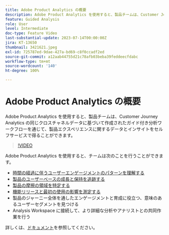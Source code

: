 ```yaml
---
title: Adobe Product Analytics の概要
description: Adobe Product Analytics を使用すると、製品チームは、Customer Journey Analytics の同じクロスチャネルデータに基づいて作成されたガイド付き分析ワークフローを通じて、製品エクスペリエンスに関するデータとインサイトをセルフサービスで得ることができます。
feature: Guided Analysis
role: User
level: Intermediate
doc-type: Feature Video
last-substantial-update: 2023-07-14T00:00:00Z
jira: KT-13650
thumbnail: 3421621.jpeg
exl-id: 725787ed-9dae-427a-bd69-c8f0ccadf2ed
source-git-commit: a12aab44755d21c78afb03beba39feddeecfdabc
workflow-type: tm+mt
source-wordcount: '140'
ht-degree: 100%

---
```


# Adobe Product Analytics の概要

Adobe Product Analytics を使用すると、製品チームは、Customer Journey Analytics の同じクロスチャネルデータに基づいて作成されたガイド付き分析ワークフローを通じて、製品エクスペリエンスに関するデータとインサイトをセルフサービスで得ることができます。

>[!VIDEO](https://video.tv.adobe.com/v/3421621/?learn=on)

Adobe Product Analytics を使用すると、チームは次のことを行うことができます。

* [時間の経過に伴うユーザーエンゲージメントのパターンを理解する](../guided-analysis/trends/usage-trends-analysis.md)
* [製品のユーザーベースの成長と保持を追跡する](../guided-analysis/user-growth/active-user-growth-analysis.md)
* [製品の摩擦の領域を特定する](../guided-analysis/funnel/funnel-friction-analysis.md)
* [機能リリースと最初の使用の影響を測定する](../guided-analysis/impact/release-impact-analysis.md)
* 製品のジャーニー全体を通したエンゲージメントと育成に役立つ、意味のあるユーザーセグメントを見つける
* Analysis Workspace に接続して、より詳細な分析やアナリストとの共同作業を行う

詳しくは、[ドキュメント](https://experienceleague.adobe.com/ja/docs/analytics-platform/using/guided-analysis/overview)を参照してください。
